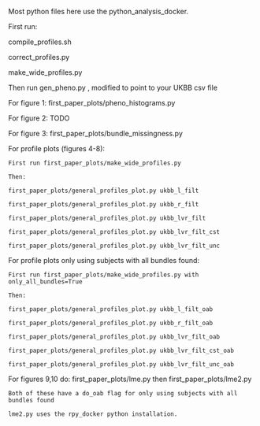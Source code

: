 Most python files here use the python_analysis_docker.

First run:

compile_profiles.sh

correct_profiles.py

make_wide_profiles.py

Then run gen_pheno.py , modified to point to your UKBB csv file

For figure 1: first_paper_plots/pheno_histograms.py

For figure 2: TODO

For figure 3: first_paper_plots/bundle_missingness.py

For profile plots (figures 4-8):

    First run first_paper_plots/make_wide_profiles.py

    Then:

    first_paper_plots/general_profiles_plot.py ukbb_l_filt

    first_paper_plots/general_profiles_plot.py ukbb_r_filt

    first_paper_plots/general_profiles_plot.py ukbb_lvr_filt

    first_paper_plots/general_profiles_plot.py ukbb_lvr_filt_cst

    first_paper_plots/general_profiles_plot.py ukbb_lvr_filt_unc

For profile plots only using subjects with all bundles found:

    First run first_paper_plots/make_wide_profiles.py with only_all_bundles=True

    Then:

    first_paper_plots/general_profiles_plot.py ukbb_l_filt_oab

    first_paper_plots/general_profiles_plot.py ukbb_r_filt_oab

    first_paper_plots/general_profiles_plot.py ukbb_lvr_filt_oab

    first_paper_plots/general_profiles_plot.py ukbb_lvr_filt_cst_oab

    first_paper_plots/general_profiles_plot.py ukbb_lvr_filt_unc_oab

For figures 9,10 do: first_paper_plots/lme.py then first_paper_plots/lme2.py

    Both of these have a do_oab flag for only using subjects with all bundles found
    
    lme2.py uses the rpy_docker python installation.
